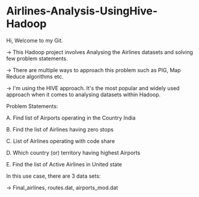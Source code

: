 # Airlines-Analysis-UsingHive-Hadoop
Hi, Welcome to my Git.

-> This Hadoop project involves Analysing the Airlines datasets and solving few problem statements.

-> There are multiple ways to approach this problem such as PIG, Map Reduce algorithms etc.

-> I'm using the HIVE approach. It's the most popular and widely used approach when it comes to analysing datasets within Hadoop.


Problem Statements:

A. Find list of Airports operating in the Country India

B. Find the list of Airlines having zero stops

C. List of Airlines operating with code share

D. Which country (or) territory having highest Airports

E. Find the list of Active Airlines in United state

In this use case, there are 3 data sets:

-> Final_airlines, routes.dat, airports_mod.dat
